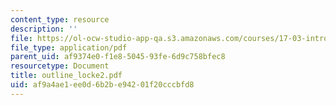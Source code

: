 ```yaml
---
content_type: resource
description: ''
file: https://ol-ocw-studio-app-qa.s3.amazonaws.com/courses/17-03-introduction-to-political-thought-spring-2004/af9a4ae1ee0d6b2be94201f20cccbfd8_outline_locke2.pdf
file_type: application/pdf
parent_uid: af9374e0-f1e8-5045-93fe-6d9c758bfec8
resourcetype: Document
title: outline_locke2.pdf
uid: af9a4ae1-ee0d-6b2b-e942-01f20cccbfd8
---
```

